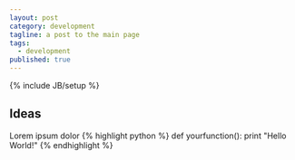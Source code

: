 ```yaml
---
layout: post
category: development
tagline: a post to the main page
tags: 
  - development
published: true
---
```


{% include JB/setup %}

## Ideas
Lorem ipsum dolor
{% highlight python %}
def yourfunction():
     print "Hello World!"
{% endhighlight %}